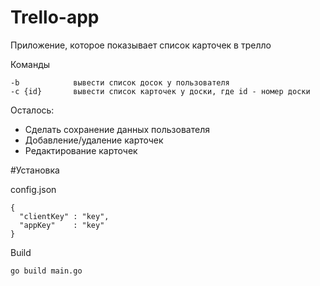 # Trello-app

Приложение, которое показывает список карточек в трелло

Команды
```
-b            вывести список досок у пользователя
-c {id}       вывести список карточек у доски, где id - номер доски
```

Осталось:
  - Сделать сохранение данных пользователя
  - Добавление/удаление карточек
  - Редактирование карточек

#Установка

config.json
```
{
  "clientKey" : "key",
  "appKey"    : "key"
}
```

Build

```
go build main.go
```